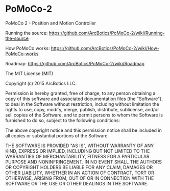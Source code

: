 # PoMoCo-2
PoMoCo 2 - Position and Motion Controller

Running the source:
https://github.com/ArcBotics/PoMoCo-2/wiki/Running-the-source

How PoMoCo works:
https://github.com/ArcBotics/PoMoCo-2/wiki/How-PoMoCo-works

Roadmap:
https://github.com/ArcBotics/PoMoCo-2/wiki/Roadmap


The MIT License (MIT)

Copyright (c) 2015 ArcBotics LLC.

Permission is hereby granted, free of charge, to any person obtaining a copy
of this software and associated documentation files (the "Software"), to deal
in the Software without restriction, including without limitation the rights
to use, copy, modify, merge, publish, distribute, sublicense, and/or sell
copies of the Software, and to permit persons to whom the Software is
furnished to do so, subject to the following conditions:

The above copyright notice and this permission notice shall be included in
all copies or substantial portions of the Software.

THE SOFTWARE IS PROVIDED "AS IS", WITHOUT WARRANTY OF ANY KIND, EXPRESS OR
IMPLIED, INCLUDING BUT NOT LIMITED TO THE WARRANTIES OF MERCHANTABILITY,
FITNESS FOR A PARTICULAR PURPOSE AND NONINFRINGEMENT. IN NO EVENT SHALL THE
AUTHORS OR COPYRIGHT HOLDERS BE LIABLE FOR ANY CLAIM, DAMAGES OR OTHER
LIABILITY, WHETHER IN AN ACTION OF CONTRACT, TORT OR OTHERWISE, ARISING FROM,
OUT OF OR IN CONNECTION WITH THE SOFTWARE OR THE USE OR OTHER DEALINGS IN
THE SOFTWARE.